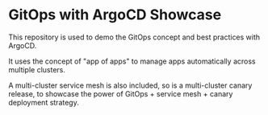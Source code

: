 # GitOps with ArgoCD Showcase

This repository is used to demo the GitOps concept and best practices with ArgoCD.

It uses the concept of "app of apps" to manage apps automatically across multiple clusters.

A multi-cluster service mesh is also included, so is a multi-cluster canary release, to showcase the power of GitOps + service mesh + canary deployment strategy.
